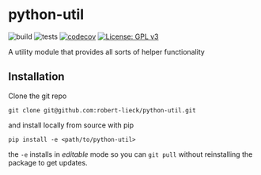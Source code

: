 # python-util

![build](https://github.com/robert-lieck/pyulib/workflows/build/badge.svg)
![tests](https://github.com/robert-lieck/pyulib/workflows/tests/badge.svg)
[![codecov](https://codecov.io/gh/robert-lieck/pyulib/branch/master/graph/badge.svg?token=RRCLBXBN74)](https://codecov.io/gh/robert-lieck/pyulib)
[![License: GPL v3](https://img.shields.io/badge/License-GPLv3-blue.svg)](https://www.gnu.org/licenses/gpl-3.0)

A utility module that provides all sorts of helper functionality

## Installation

Clone the git repo

```git clone git@github.com:robert-lieck/python-util.git```

and install locally from source with pip

```pip install -e <path/to/python-util>```

the `-e` installs in _editable_ mode so you can `git pull` without reinstalling the package to get updates.
